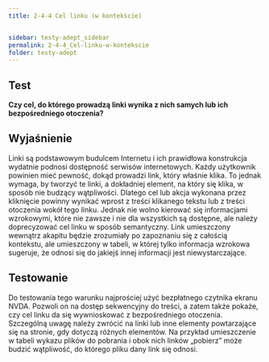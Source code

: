 ```yaml
---
title: 2-4-4 Cel linku (w kontekście)


sidebar: testy-adept_sidebar
permalink: 2-4-4_Cel-linku-w-kontekscie
folder: testy-adept
---
```


## Test
**Czy cel, do którego prowadzą linki wynika z nich samych lub ich bezpośredniego otoczenia?**

## Wyjaśnienie
Linki są podstawowym budulcem Internetu i ich prawidłowa konstrukcja wydatnie podnosi dostępność serwisów internetowych. Każdy użytkownik powinien mieć pewność, dokąd prowadzi link, który właśnie klika. To jednak wymaga, by tworzyć te linki, a dokładniej element, na który się klika, w sposób nie budzący wątpliwości. Dlatego cel lub akcja wykonana przez kliknięcie powinny wynikać wprost z treści klikanego tekstu lub z treści otoczenia wokół tego linku. Jednak nie wolno kierować się informacjami wzrokowymi, które nie zawsze i nie dla wszystkich są dostępne, ale należy doprecyzować cel linku w sposób semantyczny. Link umieszczony wewnątrz akapitu będzie zrozumiały po zapoznaniu się z całością kontekstu, ale umieszczony w tabeli, w której tylko informacja wzrokowa sugeruje, że odnosi się do jakiejś innej informacji jest niewystarczające.

## Testowanie
Do testowania tego warunku najprościej użyć bezpłatnego czytnika ekranu NVDA. Pozwoli on na dostęp sekwencyjny do treści, a zatem także pokaże, czy cel linku da się wywnioskować z bezpośredniego otoczenia. Szczególną uwagę należy zwrócić na linki lub inne elementy powtarzające się na stronie, gdy dotyczą różnych elementów. Na przykład umieszczenie w tabeli wykazu plików do pobrania i obok nich linków „pobierz” może budzić wątpliwość, do którego pliku dany link się odnosi.

